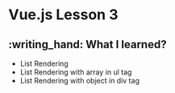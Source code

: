 <h1>Vue.js Lesson 3</h1>

<h2>:writing_hand: What I learned?</h2>
<ul>
<li>List Rendering</li>
<li>List Rendering with array in ul tag</li>
<li>List Rendering with object in div tag</li>
</ul>
